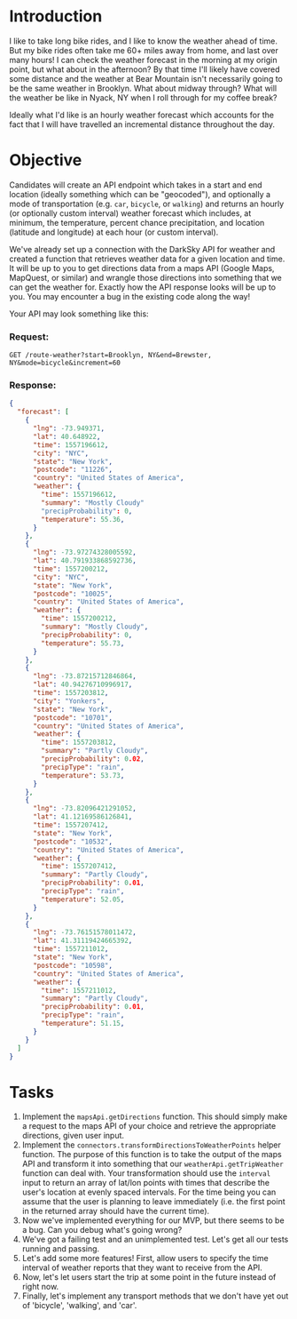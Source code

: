 # Introduction

I like to take long bike rides, and I like to know the weather ahead of time.  But my bike rides often take me 60+ miles away from home, and last over many hours!  I can check the weather forecast in the morning at my origin point, but what about in the afternoon?  By that time I'll likely have covered some distance and the weather at Bear Mountain isn't necessarily going to be the same weather in Brooklyn.  What about midway through?  What will the weather be like in Nyack, NY when I roll through for my coffee break?

Ideally what I'd like is an hourly weather forecast which accounts for the fact that I will have travelled an incremental distance throughout the day.

# Objective

Candidates will create an API endpoint which takes in a start and end location (ideally something which can be "geocoded"), and optionally a mode of transportation (e.g. `car`, `bicycle`, or `walking`) and returns an hourly (or optionally custom interval) weather forecast which includes, at minimum, the temperature, percent chance precipitation, and location (latitude and longitude) at each hour (or custom interval).

We've already set up a connection with the DarkSky API for weather and created a function that retrieves weather data for a given location and time. It will be up to you to get directions data from a maps API (Google Maps, MapQuest, or similar) and wrangle those directions into something that we can get the weather for. Exactly how the API response looks will be up to you. You may encounter a bug in the existing code along the way!

Your API may look something like this:
### Request:
`GET /route-weather?start=Brooklyn, NY&end=Brewster, NY&mode=bicycle&increment=60`
### Response:
```json
{
  "forecast": [
    {
      "lng": -73.949371,
      "lat": 40.648922,
      "time": 1557196612,
      "city": "NYC",
      "state": "New York",
      "postcode": "11226",
      "country": "United States of America",
      "weather": {
        "time": 1557196612,
        "summary": "Mostly Cloudy"
        "precipProbability": 0,
        "temperature": 55.36,
      }
    },
    {
      "lng": -73.97274328005592,
      "lat": 40.791933868592736,
      "time": 1557200212,
      "city": "NYC",
      "state": "New York",
      "postcode": "10025",
      "country": "United States of America",
      "weather": {
        "time": 1557200212,
        "summary": "Mostly Cloudy",
        "precipProbability": 0,
        "temperature": 55.73,
      }
    },
    {
      "lng": -73.87215712846864,
      "lat": 40.94276710996917,
      "time": 1557203812,
      "city": "Yonkers",
      "state": "New York",
      "postcode": "10701",
      "country": "United States of America",
      "weather": {
        "time": 1557203812,
        "summary": "Partly Cloudy",
        "precipProbability": 0.02,
        "precipType": "rain",
        "temperature": 53.73,
      }
    },
    {
      "lng": -73.82096421291052,
      "lat": 41.12169586126841,
      "time": 1557207412,
      "state": "New York",
      "postcode": "10532",
      "country": "United States of America",
      "weather": {
        "time": 1557207412,
        "summary": "Partly Cloudy",
        "precipProbability": 0.01,
        "precipType": "rain",
        "temperature": 52.05,
      }
    },
    {
      "lng": -73.76151578011472,
      "lat": 41.31119424665392,
      "time": 1557211012,
      "state": "New York",
      "postcode": "10598",
      "country": "United States of America",
      "weather": {
        "time": 1557211012,
        "summary": "Partly Cloudy",
        "precipProbability": 0.01,
        "precipType": "rain",
        "temperature": 51.15,
      }
    }
  ]
}
```

# Tasks
1. Implement the `mapsApi.getDirections` function. This should simply make a request to the maps API of your choice and retrieve the appropriate directions, given user input.
2. Implement the `connectors.transformDirectionsToWeatherPoints` helper function. The purpose of this function is to take the output of the maps API and transform it into something that our `weatherApi.getTripWeather` function can deal with. Your transformation should use the `interval` input to return an array of lat/lon points with times that describe the user's location at evenly spaced intervals. For the time being you can assume that the user is planning to leave immediately (i.e. the first point in the returned array should have the current time).
3. Now we've implemented everything for our MVP, but there seems to be a bug. Can you debug what's going wrong?
4. We've got a failing test and an unimplemented test. Let's get all our tests running and passing.
5. Let's add some more features! First, allow users to specify the time interval of weather reports that they want to receive from the API.
6. Now, let's let users start the trip at some point in the future instead of right now.
7. Finally, let's implement any transport methods that we don't have yet out of 'bicycle', 'walking', and 'car'.

